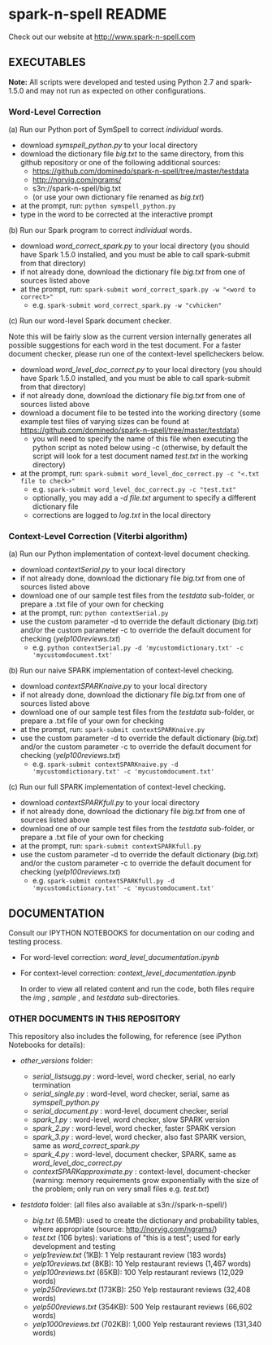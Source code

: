 # spark-n-spell README

Check out our website at http://www.spark-n-spell.com

## EXECUTABLES

**Note:** All scripts were developed and tested using Python 2.7 and spark-1.5.0 and may not run as expected on other configurations.

### Word-Level Correction

(a) Run our Python port of SymSpell to correct *individual* words.

- download *symspell_python.py* to your local directory
- download the dictionary file *big.txt* to the same directory, from this github repository or one of the following additional sources: 
  - https://github.com/dominedo/spark-n-spell/tree/master/testdata
  - http://norvig.com/ngrams/ 
  - s3n://spark-n-spell/big.txt 
  - (or use your own dictionary file renamed as *big.txt*)
- at the prompt, run:  `python symspell_python.py`
- type in the word to be corrected at the interactive prompt

(b) Run our Spark program to correct *individual* words.

- download *word_correct_spark.py* to your local directory (you should have Spark 1.5.0 installed, and you must be able to call spark-submit from that directory)
- if not already done, download the dictionary file *big.txt* from one of sources listed above
- at the prompt, run:  `spark-submit word_correct_spark.py -w "<word to correct>"` 
  - e.g. `spark-submit word_correct_spark.py -w "cvhicken"`

(c) Run our word-level Spark document checker.

Note this will be fairly slow as the current version internally generates all possible suggestions for each word in the test document. For a faster document checker, please run one of the context-level spellcheckers below.

- download *word_level_doc_correct.py* to your local directory (you should have Spark 1.5.0 installed, and you must be able to call spark-submit from that directory)
- if not already done, download the dictionary file *big.txt* from one of sources listed above
- download a document file to be tested into the working directory (some example test files of varying sizes can be found at https://github.com/dominedo/spark-n-spell/tree/master/testdata)
  - you will need to specify the name of this file when executing the python script as noted below using -c (otherwise, by default the script will look for a test document named *test.txt* in the working directory)
- at the prompt, run:  `spark-submit word_level_doc_correct.py -c "<.txt file to check>"`
  - e.g. `spark-submit word_level_doc_correct.py -c "test.txt"`
  - optionally, you may add a *-d file.txt* argument to specify a different dictionary file
  - corrections are logged to *log.txt* in the local directory

### Context-Level Correction (Viterbi algorithm)

(a) Run our Python implementation of context-level document checking.

- download *contextSerial.py* to your local directory
- if not already done, download the dictionary file *big.txt* from one of sources listed above
- download one of our sample test files from the *testdata* sub-folder, or prepare a .txt file of your own for checking
- at the prompt, run:  `python contextSerial.py`
- use the custom parameter -d to override the default dictionary (*big.txt*) and/or the custom parameter -c to override the default document for checking (*yelp100reviews.txt*)
    - e.g.  `python contextSerial.py -d 'mycustomdictionary.txt' -c 'mycustomdocument.txt'`

(b) Run our naive SPARK implementation of context-level checking.

- download *contextSPARKnaive.py* to your local directory
- if not already done, download the dictionary file *big.txt* from one of sources listed above
- download one of our sample test files from the *testdata* sub-folder, or prepare a .txt file of your own for checking
- at the prompt, run:  `spark-submit contextSPARKnaive.py`
- use the custom parameter -d to override the default dictionary (*big.txt*) and/or the custom parameter -c to override the default document for checking (*yelp100reviews.txt*)
    - e.g.  `spark-submit contextSPARKnaive.py -d 'mycustomdictionary.txt' -c 'mycustomdocument.txt'`

(c) Run our full SPARK implementation of context-level checking.

- download *contextSPARKfull.py* to your local directory
- if not already done, download the dictionary file *big.txt* from one of sources listed above
- download one of our sample test files from the *testdata* sub-folder, or prepare a .txt file of your own for checking
- at the prompt, run:  `spark-submit contextSPARKfull.py`
- use the custom parameter -d to override the default dictionary (*big.txt*) and/or the custom parameter -c to override the default document for checking (*yelp100reviews.txt*)
    - e.g.  `spark-submit contextSPARKfull.py -d 'mycustomdictionary.txt' -c 'mycustomdocument.txt'`

## DOCUMENTATION

Consult our IPYTHON NOTEBOOKS for documentation on our coding and testing process.

- For word-level correction:  *word_level_documentation.ipynb*
  
- For context-level correction:  *context_level_documentation.ipynb* 
  
  In order to view all related content and run the code, both files require the *img* , *sample* , and *testdata* sub-directories.

### OTHER DOCUMENTS IN THIS REPOSITORY

This repository also includes the following, for reference (see iPython Notebooks for details):

- *other_versions* folder:
  
  - *serial_listsugg.py* : word-level, word checker, serial, no early termination
  - *serial_single.py* : word-level, word checker, serial, same as *symspell_python.py*
  - *serial_document.py* : word-level, document checker, serial
  - *spark_1.py* : word-level, word checker, slow SPARK version
  - *spark_2.py* : word-level, word checker, faster SPARK version
  - *spark_3.py* : word-level, word checker, also fast SPARK version, same as *word_correct_spark.py*
  - *spark_4.py* : word-level, document checker, SPARK, same as *word_level_doc_correct.py*
  - *contextSPARKapproximate.py* : context-level, document-checker (warning: memory requirements grow exponentially with the size of the problem; only run on very small files e.g. *test.txt*)
  
- *testdata* folder: (all files also available at s3n://spark-n-spell/)
  
  - *big.txt* (6.5MB): used to create the dictionary and probability tables, where appropriate (source: http://norvig.com/ngrams/)
  - *test.txt* (106 bytes): variations of "this is a test"; used for early development and testing
  - *yelp1review.txt* (1KB): 1 Yelp restaurant review (183 words)
  - *yelp10reviews.txt* (8KB): 10 Yelp restaurant reviews (1,467 words)
  - *yelp100reviews.txt* (65KB): 100 Yelp restaurant reviews (12,029 words)
  - *yelp250reviews.txt* (173KB): 250 Yelp restaurant reviews (32,408 words)
  - *yelp500reviews.txt* (354KB): 500 Yelp restaurant reviews (66,602 words)
  - *yelp1000reviews.txt* (702KB): 1,000 Yelp restaurant reviews (131,340 words)